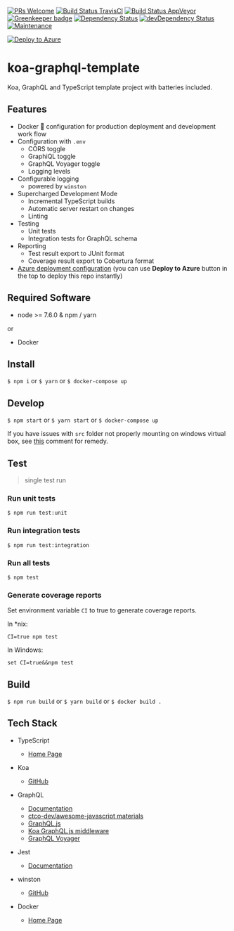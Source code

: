 
[![PRs Welcome](https://img.shields.io/badge/PRs-welcome-brightgreen.svg?style=flat-square)](http://makeapullrequest.com)
[![Build Status TravisCI](https://travis-ci.org/ctco-dev/koa-graphql-template.svg?branch=master)](https://travis-ci.org/ctco-dev/koa-graphql-template)
[![Build Status AppVeyor](https://ci.appveyor.com/api/projects/status/wclytcth7faa5na5?svg=true)](https://ci.appveyor.com/project/trioletas/koa-graphql-template)
[![Greenkeeper badge](https://badges.greenkeeper.io/ctco-dev/koa-graphql-template.svg)](https://greenkeeper.io/)
[![Dependency Status](https://david-dm.org/ctco-dev/koa-graphql-template/master.svg)](https://david-dm.org/ctco-dev/koa-graphql-template/master)
[![devDependency Status](https://david-dm.org/ctco-dev/koa-graphql-template/master/dev-status.svg)](https://david-dm.org/ctco-dev/koa-graphql-template/master#info=devDependencies)
[![Maintenance](https://img.shields.io/maintenance/yes/2017.svg)]()

[![Deploy to Azure](http://azuredeploy.net/deploybutton.png)](https://azuredeploy.net/)

# koa-graphql-template

Koa, GraphQL and TypeScript template project with batteries included.

## Features

- Docker :whale: configuration for production deployment and development work flow
- Configuration with `.env`
  - CORS toggle
  - GraphiQL toggle
  - GraphQL Voyager toggle
  - Logging levels
- Configurable logging 
  - powered by `winston`  
- Supercharged Development Mode
  - Incremental TypeScript builds
  - Automatic server restart on changes
  - Linting
- Testing
  - Unit tests
  - Integration tests for GraphQL schema
- Reporting
  - Test result export to JUnit format
  - Coverage result export to Cobertura format
- [Azure deployment configuration](cloud/azure#deployment)
 (you can use __Deploy to Azure__ button in the top to deploy this repo instantly)  

## Required Software

- node >= 7.6.0 & npm / yarn

or

- Docker

## Install

`$ npm i` or `$ yarn` or `$ docker-compose up`

## Develop

`$ npm start` or `$ yarn start` or `$ docker-compose up`

If you have issues with `src` folder not properly mounting on windows virtual box, see [this](https://github.com/docker/compose/issues/2548#issuecomment-232922650) comment for remedy.

## Test

> single test run

### Run unit tests

`$ npm run test:unit`

### Run integration tests

`$ npm run test:integration`

### Run all tests

`$ npm test`

### Generate coverage reports

Set environment variable `CI` to true to generate coverage reports.

In *nix:

`CI=true npm test`

In Windows:

`set CI=true&&npm test`

## Build

`$ npm run build` or `$ yarn build` or `$ docker build .`

## Tech Stack

- TypeScript
  - [Home Page](https://www.typescriptlang.org/)

- Koa
  - [GitHub](https://github.com/koajs/koa)

- GraphQL
  - [Documentation](http://graphql.org/learn/)
  - [ctco-dev/awesome-javascript materials](https://github.com/ctco-dev/awesome-javascript#graphql)
  - [GraphQL.js](http://graphql.org/graphql-js/)
  - [Koa GraphQL.js middleware](https://github.com/chentsulin/koa-graphql)
  - [GraphQL Voyager](https://apis.guru/graphql-voyager/)

- Jest
  - [Documentation](https://facebook.github.io/jest/docs/en/getting-started.html)

- winston
  - [GitHub](https://github.com/winstonjs/winston)
  
- Docker
  - [Home Page](https://www.docker.com)
